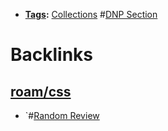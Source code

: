- **[Tags](<Tags.md>):** [Collections](<Collections.md>) #[DNP Section](<DNP Section.md>)

# Backlinks
## [roam/css](<roam/css.md>)
- `#[Random Review](<Random Review.md>)


